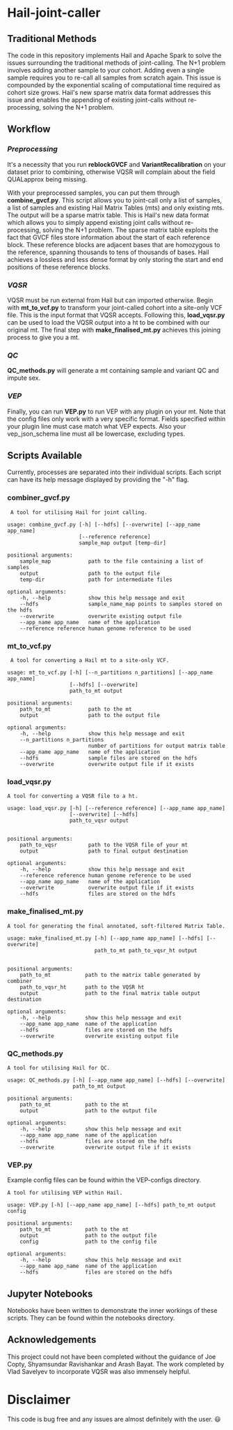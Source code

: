 # **Hail-joint-caller**

## **Traditional Methods**
The code in this repository implements Hail and Apache Spark to solve the issues surrounding the traditional methods of joint-calling. The N+1 problem involves adding another sample to your cohort. Adding even a single sample requires you to re-call all samples from scratch again. This issue is compounded by the exponential scaling of computational time required as cohort size grows. Hail's new sparse matrix data format addresses this issue and enables the appending of existing joint-calls without re-processing, solving the N+1 problem.

## **Workflow**

### *Preprocessing*
It's a necessity that you run **reblockGVCF** and **VariantRecalibration** on your dataset prior to combining, otherwise VQSR will complain about the field QUALapprox being missing. 

With your preprocessed samples, you can put them through **combine_gvcf.py**. This script allows you to joint-call only a list of samples, a list of samples and existing Hail Matrix Tables (mts) and only existing mts. The output will be a sparse matrix table. This is Hail's new data format which allows you to simply append existing joint calls without re-processing, solving the N+1 problem. The sparse matrix table exploits the fact that GVCF files store information about the start of each reference block. These reference blocks are adjacent bases that are homozygous to the reference, spanning thousands to tens of thousands of bases. Hail achieves a lossless and less dense format by only storing the start and end positions of these reference blocks.

### *VQSR*
VQSR must be run external from Hail but can imported otherwise. Begin with **mt_to_vcf.py** to transform your joint-called cohort into a site-only VCF file. This is the input format that VQSR accepts. Following this, **load_vqsr.py** can be used to load the VQSR output into a ht to be combined with our original mt. The final step with **make_finalised_mt.py** achieves this joining process to give you a mt.

### *QC*
**QC_methods.py** will generate a mt containing sample and variant QC and impute sex. 

### *VEP*
Finally, you can run **VEP.py** to run VEP with any plugin on your mt. Note that the config files only work with a very specific format. Fields specified within your plugin line must case match what VEP expects. Also your vep_json_schema line must all be lowercase, excluding types.


## **Scripts Available**
Currently, processes are separated into their individual scripts. Each script can have its help message displayed by providing the "-h" flag.

### **combiner_gvcf.py**
<pre><code> A tool for utilising Hail for joint calling.

usage: combine_gvcf.py [-h] [--hdfs] [--overwrite] [--app_name app_name]
                       [--reference reference]
                       sample_map output [temp-dir]

positional arguments:
    sample_map            path to the file containing a list of samples
    output                path to the output file
    temp-dir              path for intermediate files

optional arguments:
    -h, --help            show this help message and exit
    --hdfs                sample_name_map points to samples stored on the hdfs
    --overwrite           overwrite existing output file
    --app_name app_name   name of the application
    --reference reference human genome reference to be used</code></pre>

### **mt_to_vcf.py**
<pre><code> A tool for converting a Hail mt to a site-only VCF.

usage: mt_to_vcf.py [-h] [--n_partitions n_partitions] [--app_name app_name]
                    [--hdfs] [--overwrite]
                    path_to_mt output

positional arguments:
    path_to_mt            path to the mt
    output                path to the output file

optional arguments:
    -h, --help            show this help message and exit
    --n_partitions n_partitions
                          number of partitions for output matrix table
    --app_name app_name   name of the application
    --hdfs                sample files are stored on the hdfs
    --overwrite           overwrite output file if it exists</code></pre>

### **load_vqsr.py**
<pre><code>A tool for converting a VQSR file to a ht.

usage: load_vqsr.py [-h] [--reference reference] [--app_name app_name]
                    [--overwrite] [--hdfs]
                    path_to_vqsr output


positional arguments:
    path_to_vqsr          path to the VQSR file of your mt
    output                path to final output destination

optional arguments:
    -h, --help            show this help message and exit
    --reference reference human genome reference to be used
    --app_name app_name   name of the application
    --overwrite           overwrite output file if it exists
    --hdfs                files are stored on the hdfs</code></pre>
### **make_finalised_mt.py**

<pre><code>A tool for generating the final annotated, soft-filtered Matrix Table.

usage: make_finalised_mt.py [-h] [--app_name app_name] [--hdfs] [--overwrite]
                            path_to_mt path_to_vqsr_ht output


positional arguments:
    path_to_mt           path to the matrix table generated by combiner
    path_to_vqsr_ht      path to the VQSR ht
    output               path to the final matrix table output destination

optional arguments:
    -h, --help           show this help message and exit
    --app_name app_name  name of the application
    --hdfs               files are stored on the hdfs
    --overwrite          overwrite existing output file</code></pre>


### **QC_methods.py**
<pre><code>A tool for utilising Hail for QC.

usage: QC_methods.py [-h] [--app_name app_name] [--hdfs] [--overwrite]
                     path_to_mt output

positional arguments:
    path_to_mt           path to the mt
    output               path to the output file

optional arguments:
    -h, --help           show this help message and exit
    --app_name app_name  name of the application
    --hdfs               files are stored on the hdfs
    --overwrite          overwrite output file if it exists</code></pre>

### **VEP.py**
Example config files can be found within the VEP-configs directory.
<pre><code>A tool for utilising VEP within Hail.

usage: VEP.py [-h] [--app_name app_name] [--hdfs] path_to_mt output config

positional arguments:
    path_to_mt           path to the mt
    output               path to the output file
    config               path to the config file

optional arguments:
    -h, --help           show this help message and exit
    --app_name app_name  name of the application
    --hdfs               files are stored on the hdfs</code></pre>


## **Jupyter Notebooks**
Notebooks have been written to demonstrate the inner workings of these scripts. They can be found within the notebooks directory.


## **Acknowledgements**
This project could not have been completed without the guidance of Joe Copty, Shyamsundar Ravishankar and Arash Bayat. The work completed by Vlad Savelyev to incorporate VQSR was also immensely helpful.

# **Disclaimer**
This code is bug free and any issues are almost definitely with the user. :smiley: